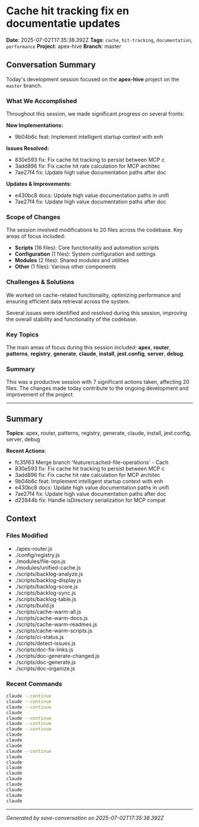 # Cache hit tracking fix en documentatie updates

**Date**: 2025-07-02T17:35:38.392Z
**Tags**: `cache`, `hit-tracking`, `documentation`, `performance`
**Project**: apex-hive
**Branch**: master

## Conversation Summary

Today's development session focused on the **apex-hive** project on the `master` branch.

### What We Accomplished

Throughout this session, we made significant progress on several fronts:

**New Implementations:**
- 9b04b6c feat: Implement intelligent startup context with enh

**Issues Resolved:**
- 830e593 fix: Fix cache hit tracking to persist between MCP c
- 3add896 fix: Fix cache hit rate calculation for MCP architec
- 7ae27f4 fix: Update high value documentation paths after doc

**Updates & Improvements:**
- e430bc8 docs: Update high value documentation paths in unifi
- 7ae27f4 fix: Update high value documentation paths after doc

### Scope of Changes

The session involved modifications to 20 files across the codebase. Key areas of focus included:

- **Scripts** (16 files): Core functionality and automation scripts
- **Configuration** (1 files): System configuration and settings
- **Modules** (2 files): Shared modules and utilities
- **Other** (1 files): Various other components

### Challenges & Solutions

We worked on cache-related functionality, optimizing performance and ensuring efficient data retrieval across the system.

Several issues were identified and resolved during this session, improving the overall stability and functionality of the codebase.

### Key Topics

The main areas of focus during this session included: **apex**, **router**, **patterns**, **registry**, **generate**, **claude**, **install**, **jest.config**, **server**, **debug**.

### Summary

This was a productive session with 7 significant actions taken, affecting 20 files. The changes made today contribute to the ongoing development and improvement of the project.

---

## Summary

**Topics**: apex, router, patterns, registry, generate, claude, install, jest.config, server, debug

**Recent Actions**:
- fc35f63 Merge branch 'feature/cached-file-operations' - Cach
- 830e593 fix: Fix cache hit tracking to persist between MCP c
- 3add896 fix: Fix cache hit rate calculation for MCP architec
- 9b04b6c feat: Implement intelligent startup context with enh
- e430bc8 docs: Update high value documentation paths in unifi
- 7ae27f4 fix: Update high value documentation paths after doc
- d22844b fix: Handle isDirectory serialization for MCP compat

## Context

### Files Modified

- ./apex-router.js
- ./config/registry.js
- ./modules/file-ops.js
- ./modules/unified-cache.js
- ./scripts/backlog-analyze.js
- ./scripts/backlog-display.js
- ./scripts/backlog-score.js
- ./scripts/backlog-sync.js
- ./scripts/backlog-table.js
- ./scripts/build.js
- ./scripts/cache-warm-all.js
- ./scripts/cache-warm-docs.js
- ./scripts/cache-warm-readmes.js
- ./scripts/cache-warm-scripts.js
- ./scripts/ci-status.js
- ./scripts/detect-issues.js
- ./scripts/doc-fix-links.js
- ./scripts/doc-generate-changed.js
- ./scripts/doc-generate.js
- ./scripts/doc-organize.js

### Recent Commands

```bash
claude --continue
claude --continue
claude --continue
claude
claude --continue
claude --continue
claude --continue
claude
claude
claude
claude --continue
claude
claude
claude
claude
claude
claude
claude
claude
claude
```

---

*Generated by save-conversation on 2025-07-02T17:35:38.392Z*
